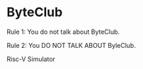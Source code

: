 # ByteClub
Rule 1: You do not talk about ByteClub.

Rule 2: You DO NOT TALK ABOUT ByleClub.

Risc-V Simulator
